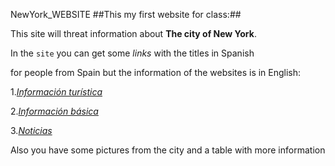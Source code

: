 NewYork_WEBSITE
##This my first website for class:##

This site will threat information about **The city of New York**.

In the `site` you can get some *links* with the titles in Spanish

for people from Spain but the information of the websites is in English:

1.*[Información turística](http://www.nycgo.com/)*

2.*[Información básica](https://es.wikipedia.org/wiki/Nueva_York)*

3.*[Noticias](http://www.nydailynews.com)*

Also you have some pictures from the city and a table with more information






